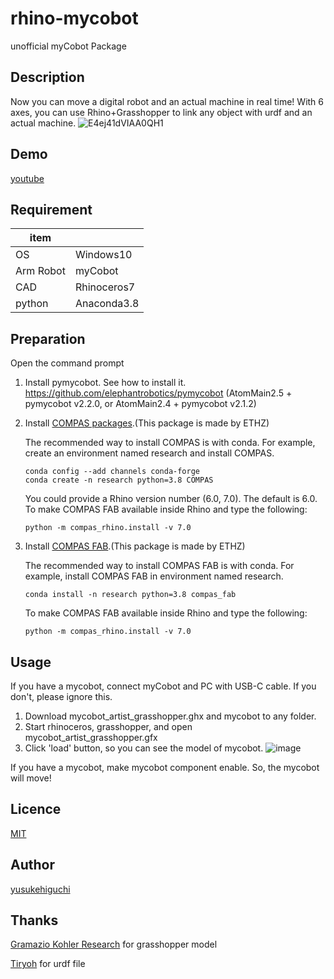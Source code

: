 # rhino-mycobot
unofficial myCobot Package

## Description
Now you can move a digital robot and an actual machine in real time! With 6 axes, you can use Rhino+Grasshopper to link any object with urdf and an actual machine.
![E4ej41dVIAA0QH1](https://user-images.githubusercontent.com/36808163/126074631-a4cc930a-aa1e-41f8-a7f3-36da0dc6f8e4.jpg)
## Demo
[youtube](https://www.youtube.com/watch?v=F2F7dBSZWgw)
## Requirement
| item |  |
| --- | --- |
| OS | Windows10 |
| Arm Robot | myCobot |
| CAD | Rhinoceros7 |
| python | Anaconda3.8 |
## Preparation
Open the command prompt

1. Install pymycobot. See how to install it. https://github.com/elephantrobotics/pymycobot (AtomMain2.5 + pymycobot v2.2.0, or AtomMain2.4 + pymycobot v2.1.2)
1. Install [COMPAS packages](https://compas.dev/compas/latest/installation.html).(This package is made by ETHZ)
  
    The recommended way to install COMPAS is with conda. For example, create an environment named research and install COMPAS.
    ```
    conda config --add channels conda-forge
    conda create -n research python=3.8 COMPAS
    ```
    You could provide a Rhino version number (6.0, 7.0). The default is 6.0.
    To make COMPAS FAB available inside Rhino and type the following:
    ```
    python -m compas_rhino.install -v 7.0
    ```
 
1. Install [COMPAS FAB](https://gramaziokohler.github.io/compas_fab/latest/getting_started.html).(This package is made by ETHZ)

    The recommended way to install COMPAS FAB is with conda. For example, install COMPAS FAB in environment named research.
    ```
    conda install -n research python=3.8 compas_fab
    ```
    To make COMPAS FAB available inside Rhino and type the following:
    ```
    python -m compas_rhino.install -v 7.0
    ```
## Usage
If you have a mycobot, connect myCobot and PC with USB-C cable. If you don't, please ignore this.

1. Download mycobot_artist_grasshopper.ghx and mycobot to any folder.
2. Start rhinoceros, grasshopper, and open mycobot_artist_grasshopper.gfx
3. Click 'load' button, so you can see the model of mycobot.
![image](https://user-images.githubusercontent.com/36808163/126385545-cae1eed2-320d-4ccf-b818-9d5a90a877e0.png)

If you have a mycobot, make mycobot component enable. So, the mycobot will move!
## Licence

[MIT](https://github.com/tcnksm/tool/blob/master/LICENCE)
## Author

[yusukehiguchi](https://github.com/YUSUKE-HIGUCHI)
## Thanks

[Gramazio Kohler Research](https://github.com/gramaziokohler/workshop_tokyo_2020) for grasshopper model

[Tiryoh](https://github.com/Tiryoh/mycobot_ros) for urdf file
